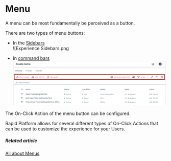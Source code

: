 # Menu

A menu can be most fundamentally be perceived as a button.

There are two types of menu buttons:

- In the [Sidebars](https://docs.rapidplatform.com/books/glossary/page/sidebar "Sidebar")  
    ![Experience Sidebars.png

- In [command bars](https://docs.rapidplatform.com/books/glossary/page/command-bar "Command bar") ![Command Bar - Data Table.png](./command-bar-data-table.png)

The On-Click Action of the menu button can be configured.

Rapid Platform allows for several different types of On-Click Actions that can be used to customize the experience for your Users.

##### **Related article**

[All about Menus](https://docs.rapidplatform.com/books/experiences/page/all-about-menus-in-dezigna "All about Menus in Dezigna")